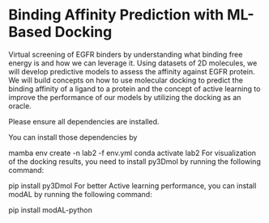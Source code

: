# Binding Affinity Prediction with ML-Based Docking

Virtual screening of EGFR binders by understanding what binding free energy is and how we can leverage it. Using datasets of 2D molecules, we will develop predictive models to assess the affinity against EGFR protein. We will build concepts on how to use molecular docking to predict the binding affinity of a ligand to a protein and the concept of active learning to improve the performance of our models by utilizing the docking as an oracle.

Please ensure all dependencies are installed.

You can install those dependencies by

mamba env create -n lab2 -f env.yml
conda activate lab2
For visualization of the docking results, you need to install py3Dmol by running the following command:

pip install py3Dmol
For better Active learning performance, you can install modAL by running the following command:

pip install modAL-python
